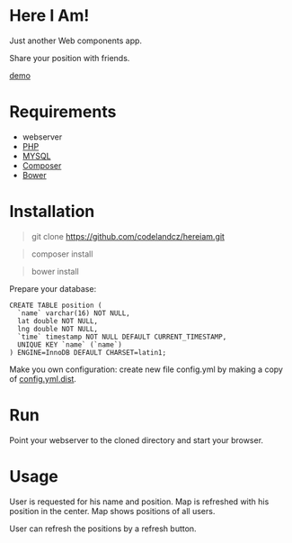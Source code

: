 Here I Am!
==========

Just another Web components app.

Share your position with friends.

[demo](http://codeland.cz/hereiam/)

# Requirements

- webserver
- [PHP](http://php.net/)
- [MYSQL](http://www.mysql.com)
- [Composer](https://getcomposer.org/)
- [Bower](http://bower.io/)

# Installation

> git clone https://github.com/codelandcz/hereiam.git

> composer install

> bower install

Prepare your database:

    CREATE TABLE position (
      `name` varchar(16) NOT NULL,
      lat double NOT NULL,
      lng double NOT NULL,
      `time` timestamp NOT NULL DEFAULT CURRENT_TIMESTAMP,
      UNIQUE KEY `name` (`name`)
    ) ENGINE=InnoDB DEFAULT CHARSET=latin1;

Make you own configuration:
create new file config.yml by making a copy of [config.yml.dist](src/config.yml.dist).

# Run
Point your webserver to the cloned directory and start your browser.

# Usage
User is requested for his name and position. Map is refreshed with his position in the center. Map shows positions of all users.

User can refresh the positions by a refresh button.
